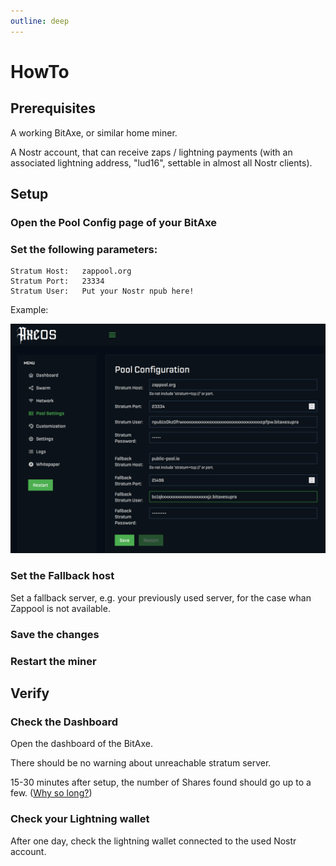 ```yaml
---
outline: deep
---
```


# HowTo

## Prerequisites

A working BitAxe, or similar home miner.

A Nostr account, that can receive zaps / lightning payments (with an associated lightning address, "lud16", settable in almost all Nostr clients).


## Setup

### Open the __Pool Config__ page of your BitAxe

### Set the following parameters:

```
Stratum Host:   zappool.org
Stratum Port:   23334
Stratum User:   Put your Nostr npub here!
```

Example:

![Sample config](./media/config_bitaxe_full_20251007.png "Sample config")

### Set the Fallback host

Set a fallback server, e.g. your previously used server, for the case whan Zappool is not available.

### __Save__ the changes

### __Restart__ the miner

## Verify

### Check the __Dashboard__

Open the dashboard of the BitAxe.

There should be no warning about unreachable stratum server.

15-30 minutes after setup, the number of Shares found should go up to a few.
([Why so long?](./faq#why-does-it-take-so-long-to-find-a-work-share))

### Check your Lightning wallet

After one day, check the lightning wallet connected to the used Nostr account.

